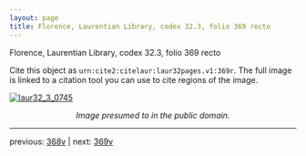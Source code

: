 ```yaml
---
layout: page
title: Florence, Laurentian Library, codex 32.3, folio 369 recto
---
```


Florence, Laurentian Library, codex 32.3, folio 369 recto

Cite this object as `urn:cite2:citelaur:laur32pages.v1:369r`.  The full image is linked to a citation tool you can use to cite regions of the image.

[![laur32_3_0745](http://www.homermultitext.org/iipsrv?IIIF=/project/homer/pyramidal/deepzoom/citelaur/laur32imgs/v1/laur32_3_0745.tif/full/800,/0/default.jpg)](http://www.homermultitext.org/ict2/?urn=urn:cite2:citelaur:laur32imgs.v1:laur32_3_0745) 

<p style="text-align: center; font-style: italic;">Image presumed to in the public domain.</p>

---

previous: [368v](../368v/) | next: [369v](../369v/)